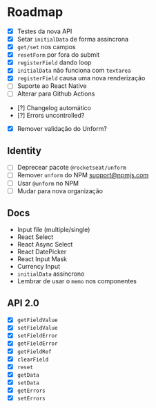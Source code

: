 # Roadmap

- [x] Testes da nova API
- [x] Setar `initialData` de forma assíncrona
- [x] `get/set` nos campos
- [x] `resetForm` por fora do submit
- [x] `registerField` dando loop
- [x] `initialData` não funciona com `textarea`
- [x] `registerField` causa uma nova renderização
- [ ] Suporte ao React Native
- [ ] Alterar para Github Actions
- [?] Changelog automático
- [?] Errors uncontrolled?
- [x] Remover validação do Unform?

## Identity

- [ ] Deprecear pacote `@rocketseat/unform`
- [ ] Remover `unform` do NPM [support@npmjs.com](support@npmjs.com)
- [ ] Usar `@unform` no NPM
- [ ] Mudar para nova organização

## Docs

- Input file (multiple/single)
- React Select
- React Async Select
- React DatePicker
- React Input Mask
- Currency Input
- `initialData` assíncrono
- Lembrar de usar o `memo` nos componentes

## API 2.0

- [x] `getFieldValue`
- [x] `setFieldValue`
- [x] `setFieldError`
- [x] `getFieldError`
- [x] `getFieldRef`
- [x] `clearField`
- [x] `reset`
- [x] `getData`
- [x] `setData`
- [x] `getErrors`
- [x] `setErrors`
